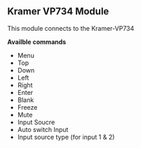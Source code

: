 ## Kramer VP734 Module

This module connects to the Kramer-VP734


**Availble commands**
* Menu
* Top
* Down
* Left
* Right
* Enter
* Blank
* Freeze
* Mute
* Input Soucre
* Auto switch Input
* Input source type (for input 1 & 2)
